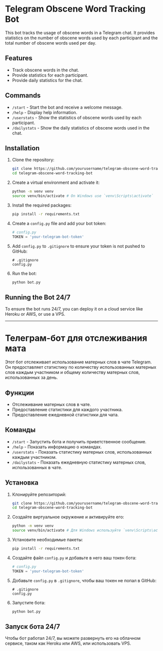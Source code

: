 # Telegram Obscene Word Tracking Bot

This bot tracks the usage of obscene words in a Telegram chat. It provides statistics on the number of obscene words used by each participant and the total number of obscene words used per day.

## Features

- Track obscene words in the chat.
- Provide statistics for each participant.
- Provide daily statistics for the chat.

## Commands

- `/start` - Start the bot and receive a welcome message.
- `/help` - Display help information.
- `/userstats` - Show the statistics of obscene words used by each participant.
- `/dailystats` - Show the daily statistics of obscene words used in the chat.

## Installation

1. Clone the repository:

    ```bash
    git clone https://github.com/yourusername/telegram-obscene-word-tracking-bot.git
    cd telegram-obscene-word-tracking-bot
    ```

2. Create a virtual environment and activate it:

    ```bash
    python -m venv venv
    source venv/bin/activate # On Windows use `venv\Scripts\activate`
    ```

3. Install the required packages:

    ```bash
    pip install -r requirements.txt
    ```

4. Create a `config.py` file and add your bot token:

    ```python
    # config.py
    TOKEN = 'your-telegram-bot-token'
    ```

5. Add `config.py` to `.gitignore` to ensure your token is not pushed to GitHub:

    ```plaintext
    # .gitignore
    config.py
    ```

6. Run the bot:

    ```bash
    python bot.py
    ```

## Running the Bot 24/7

To ensure the bot runs 24/7, you can deploy it on a cloud service like Heroku or AWS, or use a VPS.

---

# Телеграм-бот для отслеживания мата

Этот бот отслеживает использование матерных слов в чате Telegram. Он предоставляет статистику по количеству использованных матерных слов каждым участником и общему количеству матерных слов, использованных за день.

## Функции

- Отслеживание матерных слов в чате.
- Предоставление статистики для каждого участника.
- Предоставление ежедневной статистики для чата.

## Команды

- `/start` - Запустить бота и получить приветственное сообщение.
- `/help` - Показать информацию о командах.
- `/userstats` - Показать статистику матерных слов, использованных каждым участником.
- `/dailystats` - Показать ежедневную статистику матерных слов, использованных в чате.

## Установка

1. Клонируйте репозиторий:

    ```bash
    git clone https://github.com/yourusername/telegram-obscene-word-tracking-bot.git
    cd telegram-obscene-word-tracking-bot
    ```

2. Создайте виртуальное окружение и активируйте его:

    ```bash
    python -m venv venv
    source venv/bin/activate # Для Windows используйте `venv\Scripts\activate`
    ```

3. Установите необходимые пакеты:

    ```bash
    pip install -r requirements.txt
    ```

4. Создайте файл `config.py` и добавьте в него ваш токен бота:

    ```python
    # config.py
    TOKEN = 'your-telegram-bot-token'
    ```

5. Добавьте `config.py` в `.gitignore`, чтобы ваш токен не попал в GitHub:

    ```plaintext
    # .gitignore
    config.py
    ```

6. Запустите бота:

    ```bash
    python bot.py
    ```

## Запуск бота 24/7

Чтобы бот работал 24/7, вы можете развернуть его на облачном сервисе, таком как Heroku или AWS, или использовать VPS.

